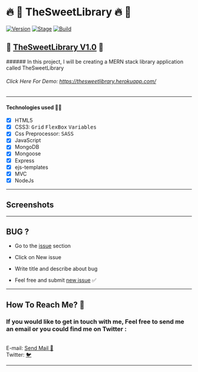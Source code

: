 <h1>🔥 📣 TheSweetLibrary 🔥 📣</h1>
<p><a href="https://github.com/barhouum7/TheSweetLibrary"><img src="https://img.shields.io/badge/TheSweetLibrary-1.0-brightgreen.svg" alt="Version" data-canonical-src="https://img.shields.io/badge/TheSweetLibrary-1.0-brightgreen.svg?maxAge=259200" style="max-width:100%;"></a>
<a href="https://github.com/barhouum7/TheSweetLibrary"><img src="https://img.shields.io/badge/Release-Stable-orange.svg" alt="Stage" data-canonical-src="https://img.shields.io/badge/Release-Stable-orange.svg" style="max-width:100%;"></a>
<!-- <a href="https://github.com/barhouum7/TheSweetLibrary"><img src="https://img.shields.io/badge/Supported%20OS-Android%2FmacOS%2FLinux%2FWindows-brightgreengreen.svg" alt="Build" data-canonical-src="https://img.shields.io/badge/Supported%20OS-Android%2FmacOS%2FLinux%2FWindows-brightgreengreen.svg" style="max-width:100%;"></a> -->
<a href="https://github.com/barhouum7/TheSweetLibrary/blame/master/LICENSE"><img src="https://img.shields.io/packagist/l/doctrine/orm.svg" alt="Build" data-canonical-src="https://img.shields.io/packagist/l/doctrine/orm.svg" style="max-width:100%;"></a></p>

<h2>🌟 <a href="https://github.com/barhouum7/TheSweetLibrary/blame/master/LICENSE">TheSweetLibrary V1.0</a> 🌟</h2>
###### In this project, I will be creating a MERN stack library application called TheSweetLibrary

###### Click Here For Demo: https://thesweetlibrary.herokuapp.com/
---
#### Technologies used 👨‍💻
- [x] HTML5
- [x] CSS3: <kbd>Grid</kbd> <kbd>FlexBox</kbd>  <kbd>Variables</kbd>
- [x] Css Preprocessor: <kbd>SASS</kbd>
- [x] JavaScript
- [x] MongoDB
- [x] Mongoose
- [x] Express
- [x] ejs-templates
- [x] MVC
- [x] NodeJs
---
<h2>Screenshots</h2>

<hr>
<h2>BUG ?</h2>
<ul><li>Go to the <a href="https://github.com/barhouum7/TheSweetLibrary/issues">issue</a> section</li></ul>
<ul><li>Click on New issue</li></ul>
<ul><li>Write title and describe about bug</li></ul> 
<ul><li>Feel free and submit <a href="https://github.com/barhouum7/TheSweetLibrary/issues">new issue</a> ✅</li></ul><hr>

<h2>How To Reach Me? 📧</h2>
<h3>If you would like to get in touch with me, Feel free to send me an email or you could find me on Twitter : </h3><br>E-mail: <a href="mailto:bb.med2000@gmail.com?Subject=Hello%20again" target="_top">Send Mail 📧</a><br>Twitter: <a href="https://twitter.com/MindH4Q3Rr">🐦</a>
<hr>
